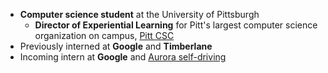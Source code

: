 - **Computer science student** at the University of Pittsburgh
  - **Director of Experiential Learning** for Pitt's largest computer science organization
    on campus, [Pitt CSC](https://pittcsc.org/)
- Previously interned at **Google** and **Timberlane**
- Incoming intern at **Google** and [Aurora self-driving](https://aurora.tech/)
